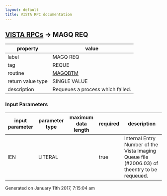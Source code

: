 ```yaml
---
layout: default
title: VISTA RPC documentation
---
```




## [VISTA RPCs](TableOfContent.md) &#8594; MAGQ REQ 

 property | value 
--- | --- 
 label | MAGQ REQ
 tag | REQUE
 routine | [MAGQBTM](http://code.osehra.org/dox/Routine_MAGQBTM_source.html)
 return value type | SINGLE VALUE
 description | Requeues a process which failed.

### Input Parameters

| input parameter | parameter type | maximum data length | required | description | 
| --- | --- | --- | --- | --- | 
| IEN | LITERAL |  | true | Internal Entry Number of the Vista Imaging Queue file (#2006.03) of theentry to be requeued. | 




 Generated on January 11th 2017, 7:15:04 am